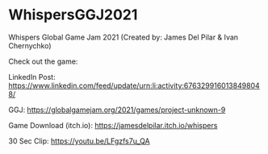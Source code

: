 # WhispersGGJ2021
Whispers Global Game Jam 2021 (Created by: James Del Pilar & Ivan Chernychko)

Check out the game:

LinkedIn Post:
https://www.linkedin.com/feed/update/urn:li:activity:6763299160138498048/

GGJ: https://globalgamejam.org/2021/games/project-unknown-9

Game Download (itch.io): https://jamesdelpilar.itch.io/whispers

30 Sec Clip: https://youtu.be/LFgzfs7u_QA


